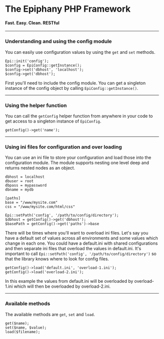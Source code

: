 The Epiphany PHP Framework
=======================
#### Fast. Easy. Clean. RESTful

----------------------------------------

### Understanding and using the config module

You can easily use configuration values by using the `get` and `set` methods.

    Epi::init('config');
    $config = EpiConfig::getInstance();
    $config->set('dbhost', 'localhost');
    $config->get('dbhost');

First you'll need to include the config module. You can get a singleton instance of the config object by calling `EpiConfig::getInstance()`.

----------------------------------------

### Using the helper function

You can call the `getConfig` helper function from anywhere in your code to get access to a singleton instance of `EpiConfig`.

    getConfig()->get('name');

----------------------------------------

### Using ini files for configuration and over loading

You can use an ini file to store your configuration and load those into the configuration module. The module supports nesting one level deep and returns nested nodes as an object.

    dbhost = localhost
    dbuser = root
    dbpass = mypassword
    dbname = mydb

    [paths]
    base = "/www/mysite.com"
    css = "/www/mysite.com/html/css"

    Epi::setPath('config', '/path/to/config/directory');
    $dbhost = getConfig()->get('dbhost');
    $basePath = getConfig()->get('paths')->base

There will be times where you'll want to overload ini files. Let's say you have a default set of values across all environments and some values which change in each one. You could have a default.ini with shared configurations and then separate ini files that overload the values in default.ini.  It's important to call `Epi::setPath('config', '/path/to/config/directory')` so that the library knows where to look for config files.

    getConfig()->load('default.ini', 'overload-1.ini');
    getConfig()->load('overload-2.ini');

In this example the values from default.ini will be overloaded by overload-1.ini which will then be overloaded by overload-2.ini.

----------------------------------------

### Available methods

The available methods are `get`, `set` and `load`.

    get($name);
    set($name, $value);
    load($filename);

